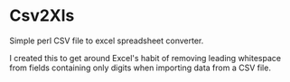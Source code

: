 # Csv2Xls
Simple perl CSV file to excel spreadsheet converter.

I created this to get around Excel's habit of removing leading whitespace from fields containing only digits when importing data from a 
CSV file.
